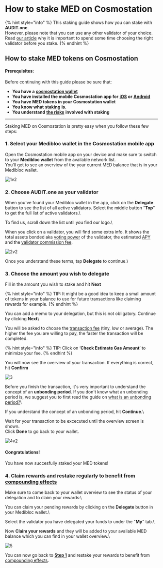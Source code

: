 # How to stake MED on Cosmostation

{% hint style="info" %}
This staking guide shows how you can stake with **AUDIT.one**.\
However, please note that you can use any other validator of your choice.\
Read [our article](../../getting-started/importance\_of\_choosing\_the\_right\_validator.md) why it is important to spend some time choosing the right validator before you stake.
{% endhint %}

## How to stake MED tokens on Cosmostation

#### Prerequisites:

Before continuing with this guide please be sure that:

* **You have a** [**cosmostation wallet**](../../crypto-wallets/how\_to\_create\_a\_cosmostation\_wallet.md)
* **You have installed the mobile Cosmostation app for** [**iOS**](https://apps.apple.com/app/cosmostation/id1459830339) **or** [**Android**](https://play.google.com/store/apps/details?id=wannabit.io.cosmostaion)
* **You have MED tokens in your Cosmostation wallet**
* **You know what** [**staking**](../../getting-started/what\_is\_staking.md) **is.**
* **You understand** [**the risks**](../../getting-started/risks\_of\_staking.md) **involved with staking**

***

Staking MED on Cosmostation is pretty easy when you follow these few steps:

### 1. **Select your Medibloc wallet in the Cosmostation mobile app**

Open the Cosmostation mobile app on your device and make sure to switch to your **Medibloc wallet** from the available network list.\
You'll get to see an overview of the your current MED balance that is in your Medibloc wallet.

![1v2](https://user-images.githubusercontent.com/95366163/152378973-6220534d-4d48-418d-aab1-56b833706ac8.png)

### 2. **Choose AUDIT.one as your validator**

When you've found your Medibloc wallet in the app, click on the **Delegate** button to see the list of all active validators. Select the middle button "**Top**" to get the full list of active validators.\


To find us, scroll down the list until you find our logo.\


When you click on a validator, you will find some extra info. It shows the total assets bonded aka [voting power](../../glossary/voting\_power.md) of the validator, the estimated [APY](../../glossary/apy.md) and the [validator commission fee](../../glossary/validator\_fee.md).

![2v2](https://user-images.githubusercontent.com/95366163/152378929-7f989d86-ae35-481b-8af8-9e609fc81a56.png)

Once you understand these terms, tap **Delegate** to continue.\


### 3. **Choose the amount you wish to delegate**

Fill in the amount you wish to stake and hit **Next**

{% hint style="info" %}
TIP: It might be a good idea to keep a small amount of tokens in your balance to use for future transactions like claiming rewards for example.
{% endhint %}

You can add a memo to your delegation, but this is not obligatory. Continue by clicking **Next**\


You will be asked to choose the [transaction fee](../../glossary/transaction\_fees.md) (tiny, low or average). The higher the fee you are willing to pay, the faster the transaction will be completed.

{% hint style="info" %}
TIP: Click on ‘**Check Estimate Gas Amount**’ to minimize your fee.
{% endhint %}

You will now see the overview of your transaction. If everything is correct, hit **Confirm**

![3](https://user-images.githubusercontent.com/95366163/153613236-0feb7eb1-84fd-4aa2-8beb-4f007705360c.png)

Before you finish the transaction, it's very important to understand the concept of an **unbonding period**. If you don't know what an unbonding period is, we suggest you to first read the guide on [what is an unbonding period?](../../glossary/unbonding\_period.md)\


If you understand the concept of an unbonding period, hit **Continue**.\


Wait for your transaction to be excecuted until the overview screen is shown.\
Click **Done** to go back to your wallet.

![4v2](https://user-images.githubusercontent.com/95366163/152379241-bba62854-4f55-4968-9d90-107d00d7540d.png)

#### **Congratulations!**

You have now succesfully staked your MED tokens!

### 4. **Claim rewards and restake regularly to benefit from** [**compounding effects**](../../glossary/compounding\_interest.md)

Make sure to come back to your wallet overview to see the status of your delegation and to claim your rewards:\


You can claim your pending rewards by clicking on the **Delegate** button in your Medibloc wallet.\


Select the validator you have delegated your funds to under the "**My**" tab.\


Now **Claim your rewards** and they will be added to your available MED balance which you can find in your wallet overview.\


![5](https://user-images.githubusercontent.com/95366163/153616610-a32988b0-5d14-4b63-a477-607221dac753.png)

You can now go back to [**Step 1**](how\_to\_stake\_med\_on\_cosmostation.md#step1) and restake your rewards to benefit from [compounding effects](../../glossary/compounding\_interest.md).
